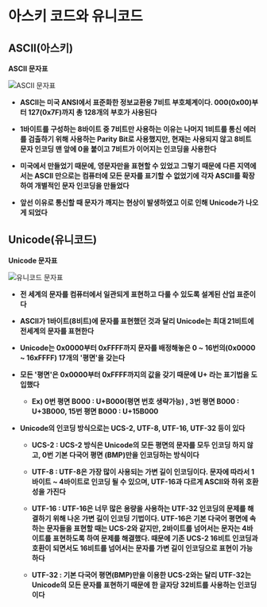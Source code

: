 # 아스키 코드와 유니코드

## ASCII(아스키)

**ASCII 문자표**

![ASCII 문자표](https://user-images.githubusercontent.com/67866773/91527204-43a09e80-e940-11ea-82c0-24281ebf8378.gif)

- **ASCII는 미국 ANSI에서 표준화한 정보교환용 7비트 부호체계이다. 000(0x00)부터 127(0x7F)까지 총 128개의 부호가 사용된다**

- **1바이트를 구성하는 8바이트 중 7비트만 사용하는 이유는 나머지 1비트를 통신 에러를 검출하기 위해 사용하는 Parity Bit로 사용했지만, 현재는 사용되지 않고 8비트 문자 인코딩 맨 앞에 0을 붙이고 7비트가 이어지는 인코딩을 사용한다**

- **미국에서 만들었기 때문에, 영문자만을 표현할 수 있었고 그렇기 때문에 다른 지역에서는 ASCII 만으로는 컴퓨터에 모든 문자를 표기할 수 없었기에 각자 ASCII를 확장하여 개별적인 문자 인코딩을 만들었다**

- **앞선 이유로 통신할 때 문자가 깨지는 현상이 발생하였고 이로 인해 Unicode가 나오게 되었다**

## Unicode(유니코드)

**Unicode 문자표**

![유니코드 문자표](https://user-images.githubusercontent.com/67866773/91527455-c590c780-e940-11ea-8b37-568268a3d27c.PNG)

- **전 세계의 문자를 컴퓨터에서 일관되게 표현하고 다룰 수 있도록 설계된 산업 표준이다**

- **ASCII가 1바이트(8비트)에 문자를 표현했던 것과 달리 Unicode는 최대 21비트에 전세계의 문자를 표현한다**

- **Unicode는 0x0000부터 0xFFFF까지 문자를 배정해놓은 0 ~ 16번의(0x0000 ~ 16xFFFF) 17개의 '평면'을 갖는다**

- **모든 '평면'은 0x0000부터 0xFFFF까지의 값을 갖기 때문에 U+ 라는 표기법을 도입했다**

  - **Ex) 0번 평면 B000 : U+B000(평면 번호 생략가능) , 3번 평면 B000 : U+3B000, 15번 평면 B000 : U+15B000**

- **Unicode의 인코딩 방식으로는 UCS-2, UTF-8, UTF-16, UTF-32 등이 있다**
  - **UCS-2 : UCS-2 방식은 Unicode의 모든 평면의 문자를 모두 인코딩 하지 않고, 0번 기본 다국어 평면 (BMP)만을 인코딩하는 방식이다**

  - **UTF-8 : UTF-8은 가장 많이 사용되는 가변 길이 인코딩이다. 문자에 따라서 1바이트 ~ 4바이트로 인코딩 될 수 있으며, UTF-16과 다르게 ASCII와 하위 호환성을 가진다**

  - **UTF-16 : UTF-16은 너무 많은 용량을 사용하는 UTF-32 인코딩의 문제를 해결하기 위해 나온 가변 길이 인코딩 기법이다. UTF-16은 기본 다국어 평면에 속하는 문자들을 표현할 때는 UCS-2와 같지만, 2바이트를 넘어서는 문자는 4바이트를 표현하도록 하여 문제를 해결했다. 때문에 기존 UCS-2 16비트 인코딩과 호환이 되면서도 16비트를 넘어서는 문자를 가변 길이 인코딩으로 표현이 가능하다**

  - **UTF-32 : 기본 다국어 평면(BMP)만을 이용한 UCS-2와는 달리 UTF-32는 Unicode의 모든 문자를 표현하기 때문에 한 글자당 32비트를 사용하는 인코딩이다**






